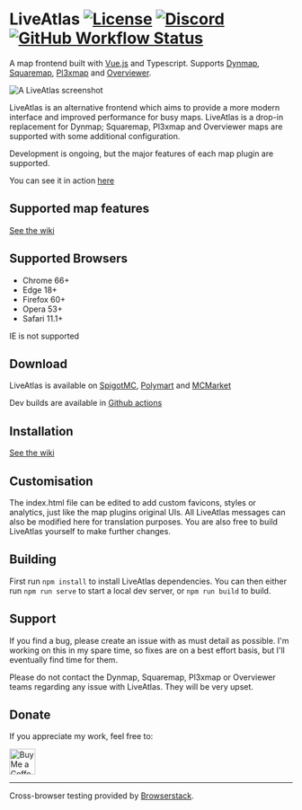 # LiveAtlas [![License](https://img.shields.io/badge/license-MIT-blue)](LICENSE) [![Discord](https://img.shields.io/discord/390942438061113344?color=8C9CFE&label=discord&logo=discord&logoColor=white)](https://discord.gg/DBduB9qyv3) [![GitHub Workflow Status](https://img.shields.io/github/workflow/status/JLyne/LiveAtlas/Build)](https://github.com/JLyne/LiveAtlas/actions)


A map frontend built with [Vue.js](https://github.com/vuejs/vue) and Typescript. Supports [Dynmap](https://github.com/webbukkit/dynmap), [Squaremap](https://github.com/jpenilla/squaremap), [Pl3xmap](https://github.com/NeumimTo/Pl3xMap) and [Overviewer](https://github.com/overviewer/Minecraft-Overviewer).

![A LiveAtlas screenshot](https://minecraft.rtgame.co.uk/liveatlas/liveatlas8.png)

LiveAtlas is an alternative frontend which aims to provide a more modern interface and improved performance for busy maps. LiveAtlas is a drop-in replacement for Dynmap; Squaremap, Pl3xmap and Overviewer maps are supported with some additional configuration.

Development is ongoing, but the major features of each map plugin are supported.

You can see it in action [here](https://minecraft.rtgame.co.uk/map/build)

## Supported map features
[See the wiki](https://github.com/JLyne/LiveAtlas/wiki/Supported-Maps-and-Features)

## Supported Browsers
- Chrome 66+
- Edge 18+
- Firefox 60+
- Opera 53+
- Safari 11.1+

IE is not supported

## Download
LiveAtlas is available on [SpigotMC](https://www.spigotmc.org/resources/liveatlas-a-dynmap-frontend-for-the-modern-web.86939/), [Polymart](https://polymart.org/resource/liveatlas-alternative-map-ui.1977) and [MCMarket](https://www.mc-market.org/resources/22740/)

Dev builds are available in [Github actions](https://github.com/JLyne/LiveAtlas/actions/workflows/main.yml)

## Installation
[See the wiki](https://github.com/JLyne/LiveAtlas/wiki/Installation)

## Customisation
The index.html file can be edited to add custom favicons, styles or analytics, just like the map plugins original UIs. All LiveAtlas messages can also be modified here for translation purposes.
You are also free to build LiveAtlas yourself to make further changes.

## Building
First run `npm install` to install LiveAtlas dependencies. You can then either run `npm run serve` to start a local dev server, or `npm run build` to build.

## Support
If you find a bug, please create an issue with as must detail as possible. I'm working on this in my spare time, so fixes are on a best effort basis, but I'll eventually find time for them.

Please do not contact the Dynmap, Squaremap, Pl3xmap or Overviewer teams regarding any issue with LiveAtlas. They will be very upset.

## Donate
If you appreciate my work, feel free to:

<a href='https://ko-fi.com/jlyne' target='_blank'><img height='35' style='border:0px;height:46px;' src='https://az743702.vo.msecnd.net/cdn/kofi3.png?v=0' border='0' alt='Buy Me a Coffee at ko-fi.com' /></a>
___
  
Cross-browser testing provided by [Browserstack](http://browserstack.com/).
